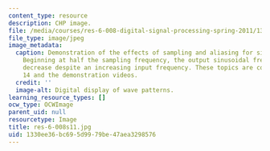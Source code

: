 ```yaml
---
content_type: resource
description: CHP image.
file: /media/courses/res-6-008-digital-signal-processing-spring-2011/1330ee36bc695d9979be47aea3298576_res-6-008s11.jpg
file_type: image/jpeg
image_metadata:
  caption: Demonstration of the effects of sampling and aliasing for sinusoidal frequencies.
    Beginning at half the sampling frequency, the output sinusoidal frequency will
    decrease despite an increasing input frequency. These topics are covered in lecture
    14 and the demonstration videos.
  credit: ''
  image-alt: Digital display of wave patterns.
learning_resource_types: []
ocw_type: OCWImage
parent_uid: null
resourcetype: Image
title: res-6-008s11.jpg
uid: 1330ee36-bc69-5d99-79be-47aea3298576
---
```

